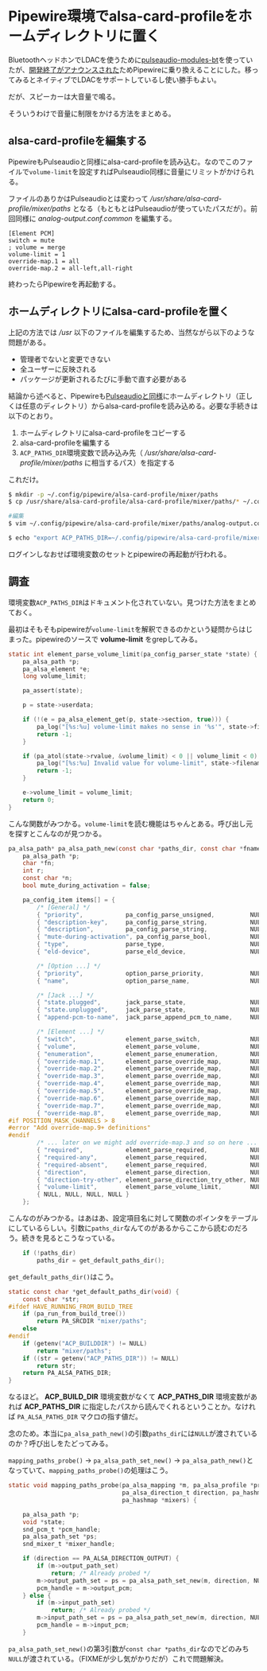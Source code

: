# Pipewire環境でalsa-card-profileをホームディレクトリに置く
BluetoothヘッドホンでLDACを使うために[pulseaudio-modules-bt](https://aur.archlinux.org/packages/pulseaudio-modules-bt/)を使っていたが、[開発終了がアナウンスされた](https://github.com/EHfive/pulseaudio-modules-bt/issues/154)ためPipewireに乗り換えることにした。移ってみるとネイティブでLDACをサポートしているし使い勝手もよい。

だが、スピーカーは大音量で鳴る。

そういうわけで音量に制限をかける方法をまとめる。

## alsa-card-profileを編集する
PipewireもPulseaudioと同様にalsa-card-profileを読み込む。なのでこのファイルで`volume-limit`を設定すればPulseaudio同様に音量にリミットがかけられる。

ファイルのありかはPulseaudioとは変わって */usr/share/alsa-card-profile/mixer/paths* となる（もともとはPulseaudioが使っていたパスだが）。前回同様に *analog-output.conf.common* を編集する。

```
[Element PCM]
switch = mute
; volume = merge
volume-limit = 1
override-map.1 = all
override-map.2 = all-left,all-right
```

終わったらPipewireを再起動する。


## ホームディレクトリにalsa-card-profileを置く
上記の方法では */usr* 以下のファイルを編集するため、当然ながら以下のような問題がある。

* 管理者でないと変更できない
* 全ユーザーに反映される
* パッケージが更新されるたびに手動で直す必要がある

結論から述べると、Pipewireも[Pulseaudioと同様](https://boronology.github.io/documents/pulseaudio_config_in_home)にホームディレクトリ（正しくは任意のディレクトリ）からalsa-card-profileを読み込める。必要な手続きは以下のとおり。

1. ホームディレクトリにalsa-card-profileをコピーする
2. alsa-card-profileを編集する
3. `ACP_PATHS_DIR`環境変数で読み込み先（ */usr/share/alsa-card-profile/mixer/paths* に相当するパス）を指定する

これだけ。

```sh
$ mkdir -p ~/.config/pipewire/alsa-card-profile/mixer/paths
$ cp /usr/share/alsa-card-profile/alsa-card-profile/mixer/paths/* ~/.config/pipewire/alsa-card-profile/mixer/paths/

#編集
$ vim ~/.config/pipewire/alsa-card-profile/mixer/paths/analog-output.conf.common

$ echo "export ACP_PATHS_DIR=~/.config/pipewire/alsa-card-profile/mixer/paths"
```

ログインしなおせば環境変数のセットとpipewireの再起動が行われる。


## 調査
環境変数`ACP_PATHS_DIR`はドキュメント化されていない。見つけた方法をまとめておく。

最初はそもそもpipewireが`volume-limit`を解釈できるのかという疑問からはじまった。pipewireのソースで **volume-limit** をgrepしてみる。

```c
static int element_parse_volume_limit(pa_config_parser_state *state) {
    pa_alsa_path *p;
    pa_alsa_element *e;
    long volume_limit;

    pa_assert(state);

    p = state->userdata;

    if (!(e = pa_alsa_element_get(p, state->section, true))) {
        pa_log("[%s:%u] volume-limit makes no sense in '%s'", state->filename, state->lineno, state->section);
        return -1;
    }

    if (pa_atol(state->rvalue, &volume_limit) < 0 || volume_limit < 0) {
        pa_log("[%s:%u] Invalid value for volume-limit", state->filename, state->lineno);
        return -1;
    }

    e->volume_limit = volume_limit;
    return 0;
}
```

こんな関数がみつかる。`volume-limit`を読む機能はちゃんとある。呼び出し元を探すとこんなのが見つかる。

```c
pa_alsa_path* pa_alsa_path_new(const char *paths_dir, const char *fname, pa_alsa_direction_t direction) {
    pa_alsa_path *p;
    char *fn;
    int r;
    const char *n;
    bool mute_during_activation = false;

    pa_config_item items[] = {
        /* [General] */
        { "priority",            pa_config_parse_unsigned,          NULL, "General" },
        { "description-key",     pa_config_parse_string,            NULL, "General" },
        { "description",         pa_config_parse_string,            NULL, "General" },
        { "mute-during-activation", pa_config_parse_bool,           NULL, "General" },
        { "type",                parse_type,                        NULL, "General" },
        { "eld-device",          parse_eld_device,                  NULL, "General" },

        /* [Option ...] */
        { "priority",            option_parse_priority,             NULL, NULL },
        { "name",                option_parse_name,                 NULL, NULL },

        /* [Jack ...] */
        { "state.plugged",       jack_parse_state,                  NULL, NULL },
        { "state.unplugged",     jack_parse_state,                  NULL, NULL },
        { "append-pcm-to-name",  jack_parse_append_pcm_to_name,     NULL, NULL },

        /* [Element ...] */
        { "switch",              element_parse_switch,              NULL, NULL },
        { "volume",              element_parse_volume,              NULL, NULL },
        { "enumeration",         element_parse_enumeration,         NULL, NULL },
        { "override-map.1",      element_parse_override_map,        NULL, NULL },
        { "override-map.2",      element_parse_override_map,        NULL, NULL },
        { "override-map.3",      element_parse_override_map,        NULL, NULL },
        { "override-map.4",      element_parse_override_map,        NULL, NULL },
        { "override-map.5",      element_parse_override_map,        NULL, NULL },
        { "override-map.6",      element_parse_override_map,        NULL, NULL },
        { "override-map.7",      element_parse_override_map,        NULL, NULL },
        { "override-map.8",      element_parse_override_map,        NULL, NULL },
#if POSITION_MASK_CHANNELS > 8
#error "Add override-map.9+ definitions"
#endif
        /* ... later on we might add override-map.3 and so on here ... */
        { "required",            element_parse_required,            NULL, NULL },
        { "required-any",        element_parse_required,            NULL, NULL },
        { "required-absent",     element_parse_required,            NULL, NULL },
        { "direction",           element_parse_direction,           NULL, NULL },
        { "direction-try-other", element_parse_direction_try_other, NULL, NULL },
        { "volume-limit",        element_parse_volume_limit,        NULL, NULL },
        { NULL, NULL, NULL, NULL }
    };
```

こんなのがみつかる。はあはあ、設定項目名に対して関数のポインタをテーブルにしているらしい。引数に`paths_dir`なんてのがあるからここから読むのだろう。続きを見るとこうなっている。

```c
    if (!paths_dir)
        paths_dir = get_default_paths_dir();
```

`get_default_paths_dir()`はこう。

```c
static const char *get_default_paths_dir(void) {
    const char *str;
#ifdef HAVE_RUNNING_FROM_BUILD_TREE
    if (pa_run_from_build_tree())
        return PA_SRCDIR "mixer/paths";
    else
#endif
    if (getenv("ACP_BUILDDIR") != NULL)
        return "mixer/paths";
    if ((str = getenv("ACP_PATHS_DIR")) != NULL)
        return str;
    return PA_ALSA_PATHS_DIR;
}
```

なるほど。 **ACP_BUILD_DIR** 環境変数がなくて **ACP_PATHS_DIR** 環境変数があれば **ACP_PATHS_DIR** に指定したパスから読んでくれるということか。なければ `PA_ALSA_PATHS_DIR` マクロの指す値だ。

念のため。本当に`pa_alsa_path_new()`の引数`paths_dir`には`NULL`が渡されているのか？呼び出しをたどってみる。

`mapping_paths_probe()` -> `pa_alsa_path_set_new()` -> `pa_alsa_path_new()`となっていて、`mapping_paths_probe()`の処理はこう。

```c
static void mapping_paths_probe(pa_alsa_mapping *m, pa_alsa_profile *profile,
                                pa_alsa_direction_t direction, pa_hashmap *used_paths,
                                pa_hashmap *mixers) {

    pa_alsa_path *p;
    void *state;
    snd_pcm_t *pcm_handle;
    pa_alsa_path_set *ps;
    snd_mixer_t *mixer_handle;

    if (direction == PA_ALSA_DIRECTION_OUTPUT) {
        if (m->output_path_set)
            return; /* Already probed */
        m->output_path_set = ps = pa_alsa_path_set_new(m, direction, NULL); /* FIXME: Handle paths_dir */
        pcm_handle = m->output_pcm;
    } else {
        if (m->input_path_set)
            return; /* Already probed */
        m->input_path_set = ps = pa_alsa_path_set_new(m, direction, NULL); /* FIXME: Handle paths_dir */
        pcm_handle = m->input_pcm;
    }
```

`pa_alsa_path_set_new()`の第3引数が`const char *paths_dir`なのでどのみち`NULL`が渡されている。（FIXMEが少し気がかりだが）これで問題解決。